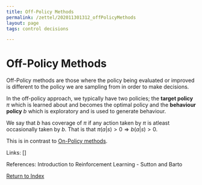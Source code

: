 ```yaml
---
title: Off-Policy Methods
permalink: /zettel/202011301312_offPolicyMethods
layout: page
tags: control decisions

---
```

# Off-Policy Methods

Off-Policy methods are those where the policy being evaluated or improved 
is different to the policy we are sampling from in order to make decisions.

In the off-policy approach, we typically have two policies; the **target policy** $\pi$ which 
is learned about and becomes the optimal policy and the **behaviour policy** $b$ which 
is exploratory and is used to generate behaviour. 

We say that $b$ has coverage of $\pi$ if any action taken by $\pi$ is atleast occasionally taken by 
$b$. That is that $\pi(a|s) > 0 \Rightarrow b(a|s) > 0$.

This is in contrast to [On-Policy methods](202011301310_onPolicyMethods).

Links: []

References: Introduction to Reinforcement Learning - Sutton and Barto

[Return to Index](index)